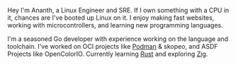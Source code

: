 Hey I'm Ananth, a Linux Engineer and SRE.
If I own something with a CPU in it, chances are I've booted up Linux on it.
I enjoy making fast websites, working with microcontrollers, and learning new programming languages.

I'm a seasoned Go developer with experience working on the language and toolchain.
I've worked on OCI projects like [Podman](https://github.com/containers/podman) 
& skopeo, and ASDF Projects like OpenColorIO.
Currently learning [Rust](https://rust-lang.org) and exploring [Zig](https://ziglang.org).
